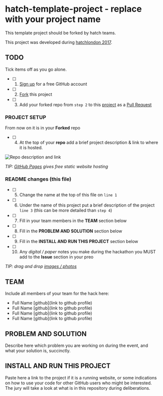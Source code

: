 # hatch-template-project - replace with your project name

This template project should be forked by hatch teams.

This project was developed during [hatchlondon 2017](http://hatchlondon.io).

## TODO

Tick items off as you go alone.

- [ ] 1. [Sign up](https://help.github.com/articles/signing-up-for-a-new-github-account/) for a free GitHub account
- [ ] 2. [Fork](https://help.github.com/articles/fork-a-repo/) this project
- [ ] 3. Add your forked repo from `step 2` to this [project](https://github.com/SheCanCodeHQ/hatchlondon-2017-projects) as a [Pull Request](https://help.github.com/articles/about-pull-requests/)

### PROJECT SETUP

From now on it is in your **Forked** repo

- [ ] 4. At the top of your **repo** add a brief project description & link to where it is hosted.

![Repo description and link](https://user-images.githubusercontent.com/624760/33160443-57e86a96-d014-11e7-8488-52592fc69a81.png)

*TIP: [GitHub Pages](https://pages.github.com) gives free static website hosting*

### README changes (this file)

- [ ] 5. Change the name at the top of this file on `line 1`
- [ ] 6. Under the name of this project put a brief description of the project `line 3` (this can be more detailed than `step 4`)
- [ ] 7. Fill in your team members in the **TEAM** section below
- [ ] 8. Fill in the **PROBLEM AND SOLUTION** section below
- [ ] 9. Fill in the **INSTALL AND RUN THIS PROJECT** section below
- [ ] 10. Any *digital / paper* notes you make during the hackathon you MUST add to the **Issue** section in your preo

*TIP: drag and drop [images / photos](https://help.github.com/articles/file-attachments-on-issues-and-pull-requests/)*

## TEAM

Include all members of your team for the hack here:

* Full Name [github](link to github profile)
* Full Name [github](link to github profile)
* Full Name [github](link to github profile)
* Full Name [github](link to github profile)

## PROBLEM AND SOLUTION

Describe here which problem you are working on during the event, and what your solution is, succinctly.

## INSTALL AND RUN THIS PROJECT

Paste here a link to the project if it is a running website, or some indications on how to use your code for other GitHub users who might be interested. The jury will take a look at what is in this repository during deliberations.
